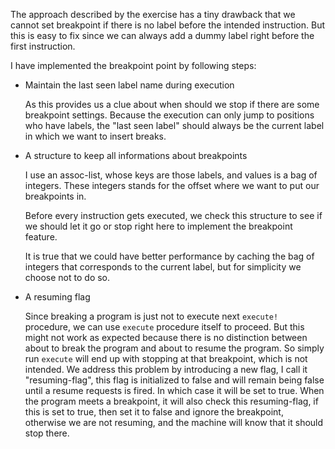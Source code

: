 The approach described by the exercise has a tiny drawback that
we cannot set breakpoint if there is no label before the intended instruction.
But this is easy to fix since
we can always add a dummy label right before the first instruction.

I have implemented the breakpoint point by following steps:

* Maintain the last seen label name during execution

    As this provides us a clue about when should we stop
    if there are some breakpoint settings.
    Because the execution can only jump to positions who have
    labels, the "last seen label" should always be the current label
    in which we want to insert breaks.

* A structure to keep all informations about breakpoints

    I use an assoc-list, whose keys are those labels,
    and values is a bag of integers. These integers stands for
    the offset where we want to put our breakpoints in.

    Before every instruction gets executed, we check this structure
    to see if we should let it go or stop right here to implement
    the breakpoint feature.

    It is true that we could have better performance by caching
    the bag of integers that corresponds to the current label,
    but for simplicity we choose not to do so.

* A resuming flag

    Since breaking a program is just not to execute next `execute!` procedure,
    we can use `execute` procedure itself to proceed.
    But this might not work as expected because there is no distinction
    between about to break the program and about to resume the program.
    So simply run `execute` will end up with stopping at that breakpoint,
    which is not intended. We address this problem by introducing a new flag,
    I call it "resuming-flag", this flag is initialized to false and will remain
    being false until a resume requests is fired. In which case it will be set to
    true. When the program meets a breakpoint, it will also check
    this resuming-flag, if this is set to true, then set it to false
    and ignore the breakpoint, otherwise we are not resuming, and
    the machine will know that it should stop there.
